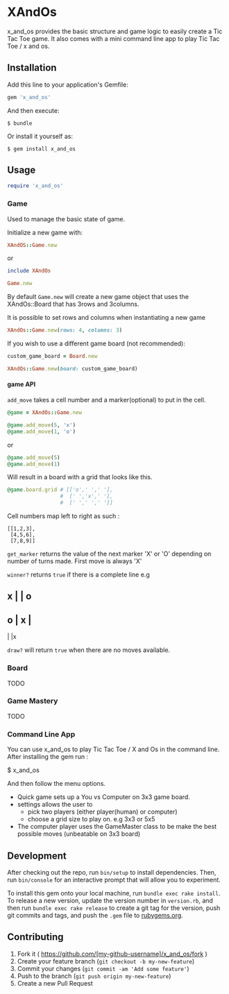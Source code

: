 # XAndOs

x_and_os provides the basic structure and game logic to easily create a Tic Tac Toe game.
It also comes with a mini command line app to play Tic Tac Toe / x and os. 

## Installation

Add this line to your application's Gemfile:

```ruby
gem 'x_and_os'
```

And then execute:

    $ bundle

Or install it yourself as:

    $ gem install x_and_os

## Usage

```ruby
require 'x_and_os'
```

### Game
Used to manage the basic state of game.

Initialize a new game with:

```ruby
XAndOS::Game.new
```
or

```ruby
include XAndOs

Game.new

```
By default `Game.new` will create a new game object that uses the XAndOs::Board that has 3rows and 3columns.

It is possible to set rows and columns
when instantiating a new game

```ruby
XAndOs::Game.new(rows: 4, columns: 3)

```

If you wish to use a different game board (not recommended):

```ruby
custom_game_board = Board.new

XAndOs::Game.new(board: custom_game_board)
```

#### game API

`add_move` takes a cell number and a marker(optional) to put in the cell.

```ruby
@game = XAndOs::Game.new

@game.add_move(5, 'x') 
@game.add_move(1, 'o') 
```
or

```ruby
@game.add_move(5) 
@game.add_move(1) 

```
Will result in a board with a grid that looks like this.

```ruby
@game.board.grid # [['o',' ',' '],
                 #  [' ','x',' '],
                 #  [' ',' ',' ']]
```

Cell numbers map left to right as such :
```
[[1,2,3],
 [4,5,6],
 [7,8,9]]
```


`get_marker` returns the value of the next marker 'X' or 'O' depending on number of turns made. First move is always 'X'

`winner?` returns `true` if there is a complete line e.g

x |   | o
--------
o | x | 
--------
  |   |x


`draw?` will return `true` when there are no moves available.


### Board
  TODO
### Game Mastery
  TODO

### Command Line App
You can use x_and_os to play Tic Tac Toe / X and Os in the command line.
After installing the gem run :

  $ x_and_os

And then follow the menu options.

- Quick game sets up a You vs Computer on 3x3 game board.
- settings allows the user to 
  - pick two players (either player(human) or computer)
  - choose a grid size to play on. e.g 3x3 or 5x5 
- The computer player uses the GameMaster class to be make the best possible moves (unbeatable on 3x3 board)

## Development

After checking out the repo, run `bin/setup` to install dependencies. Then, run `bin/console` for an interactive prompt that will allow you to experiment.

To install this gem onto your local machine, run `bundle exec rake install`. To release a new version, update the version number in `version.rb`, and then run `bundle exec rake release` to create a git tag for the version, push git commits and tags, and push the `.gem` file to [rubygems.org](https://rubygems.org).

## Contributing

1. Fork it ( https://github.com/[my-github-username]/x_and_os/fork )
2. Create your feature branch (`git checkout -b my-new-feature`)
3. Commit your changes (`git commit -am 'Add some feature'`)
4. Push to the branch (`git push origin my-new-feature`)
5. Create a new Pull Request
